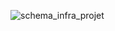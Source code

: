 ![schema_infra_projet](https://user-images.githubusercontent.com/77007211/166952373-2166d089-1c57-488a-95f3-0860819c162b.png)
